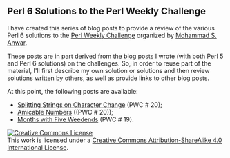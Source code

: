 ## Perl 6 Solutions to the Perl Weekly Challenge

I have created this series of blog posts to provide a review of the various Perl 6 solutions to the [Perl Weekly Challenge](https://perlweeklychallenge.org/) organized by  <a href="http://blogs.perl.org/users/mohammad_s_anwar/">Mohammad S. Anwar</a>.

These posts are in part derived from the [blog posts](http://blogs.perl.org/users/laurent_r/) I wrote (with both Perl 5 and Perl 6 solutions) on the challenges. So, in order to reuse part of the material, I'll first describe my own solution or solutions and then review solutions written by others, as well as provide links to other blog posts.

At this point, the following posts are available:
* [Splitting Strings on Character Change](./Splitting-strings.md) (PWC # 20);
* [Amicable Numbers](./Amicable-numbers.md) ((PWC # 20));
* [Months with Five Weedends](./Five-weekends-in-a-month.md) (PWC # 19).

<a rel="license" href="http://creativecommons.org/licenses/by-sa/4.0/"><img alt="Creative Commons License" style="border-width:0" src="https://i.creativecommons.org/l/by-sa/4.0/88x31.png" /></a><br />This work is licensed under a <a rel="license" href="http://creativecommons.org/licenses/by-sa/4.0/">Creative Commons Attribution-ShareAlike 4.0 International License</a>.

